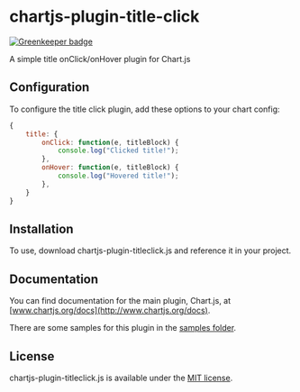# chartjs-plugin-title-click

[![Greenkeeper badge](https://badges.greenkeeper.io/AlbinoDrought/chartjs-plugin-title-click.svg)](https://greenkeeper.io/)

A simple title onClick/onHover plugin for Chart.js

## Configuration

To configure the title click plugin, add these options to your chart config:

```javascript
{
    title: {
        onClick: function(e, titleBlock) {
            console.log("Clicked title!");
        },
        onHover: function(e, titleBlock) {
            console.log("Hovered title!");  
        },
    }
}
```

## Installation

To use, download chartjs-plugin-titleclick.js and reference it in your project.

## Documentation

You can find documentation for the main plugin, Chart.js, at [www.chartjs.org/docs](http://www.chartjs.org/docs).

There are some samples for this plugin in the [samples folder](samples).

## License

chartjs-plugin-titleclick.js is available under the [MIT license](http://opensource.org/licenses/MIT).